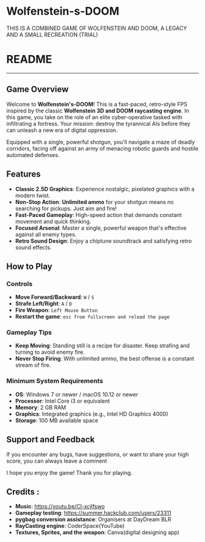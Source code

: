 # Wolfenstein-s-DOOM
THIS IS A COMBINED GAME OF WOLFENSTEIN AND DOOM, A LEGACY AND A SMALL RECREATION (TRIAL)
# README

-----

## Game Overview

Welcome to **Wolfenstein's-DOOM**\! This is a fast-paced, retro-style FPS inspired by the classic **Wolfenstein 3D and DOOM raycasting engine**. In this game, you take on the role of an elite cyber-operative tasked with infiltrating a fortress. Your mission: destroy the tyrannical AIs before they can unleash a new era of digital oppression.

Equipped with a single, powerful shotgun, you'll navigate a maze of deadly corridors, facing off against an army of menacing robotic guards and hostile automated defenses.

## Features

  * **Classic 2.5D Graphics**: Experience nostalgic, pixelated graphics with a modern twist.
  * **Non-Stop Action**: **Unlimited ammo** for your shotgun means no searching for pickups. Just aim and fire\!
  * **Fast-Paced Gameplay**: High-speed action that demands constant movement and quick thinking.
  * **Focused Arsenal**: Master a single, powerful weapon that's effective against all enemy types.
  * **Retro Sound Design**: Enjoy a chiptune soundtrack and satisfying retro sound effects.

## How to Play

### Controls

  * **Move Forward/Backward**: `W` / `S`
  * **Strafe Left/Right**: `A` / `D`
  * **Fire Weapon**: `Left Mouse Button`
  * **Restart the game**: `esc from fullscreen and reload the page`

### Gameplay Tips

  * **Keep Moving**: Standing still is a recipe for disaster. Keep strafing and turning to avoid enemy fire.
  * **Never Stop Firing**: With unlimited ammo, the best offense is a constant stream of fire.

### Minimum System Requirements

  * **OS**: Windows 7 or newer / macOS 10.12 or newer
  * **Processor**: Intel Core i3 or equivalent
  * **Memory**: 2 GB RAM
  * **Graphics**: Integrated graphics (e.g., Intel HD Graphics 4000)
  * **Storage**: 100 MB available space

## Support and Feedback

If you encounter any bugs, have suggestions, or want to share your high score, you can always leave a comment

I hope you enjoy the game\! Thank you for playing.

## Credits :
* **Music**: https://youtu.be/Cl-xcjlfswo
* **Gameplay testing**: https://summer.hackclub.com/users/23311
* **pygbag conversion assistance**: Organisers at DayDream BLR
* **RayCasting engine**: CoderSpace(YouTube)
* **Textures, Sprites, and the weapon**: Canva(digital designing app)
